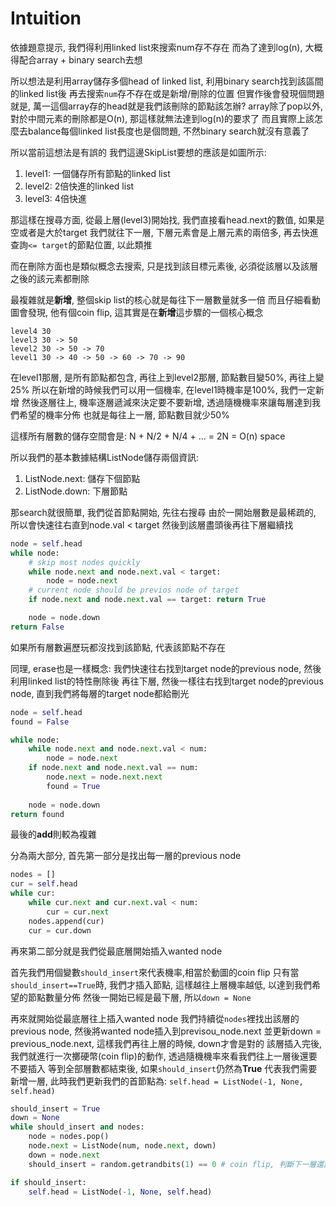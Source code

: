 # Intuition

依據題意提示, 我們得利用linked list來搜索num存不存在
而為了達到log(n), 大概得配合array + binary search去想

所以想法是利用array儲存多個head of linked list, 利用binary search找到該區間的linked list後
再去搜索`num`存不存在或是新增/刪除的位置
但實作後會發現個問題就是, 萬一這個array存的head就是我們該刪除的節點該怎辦?
array除了pop以外, 對於中間元素的刪除都是O(n), 那這樣就無法達到log(n)的要求了
而且實際上該怎麼去balance每個linked list長度也是個問題, 不然binary search就沒有意義了

所以當前這想法是有誤的
我們這邊SkipList要想的應該是如圖所示:
1. level1: 一個儲存所有節點的linked list
2. level2: 2倍快進的linked list
3. level3: 4倍快進


那這樣在搜尋方面, 從最上層(level3)開始找, 我們直接看head.next的數值, 如果是空或者是大於target
我們就往下一層, 下層元素會是上層元素的兩倍多, 再去快進查詢`<= target`的節點位置, 以此類推

而在刪除方面也是類似概念去搜索, 只是找到該目標元素後, 必須從該層以及該層之後的該元素都刪除

最複雜就是**新增**, 整個skip list的核心就是每往下一層數量就多一倍
而且仔細看動圖會發現, 他有個coin flip, 這其實是在**新增**這步驟的一個核心概念
```
level4 30
level3 30 -> 50
level2 30 -> 50 -> 70
level1 30 -> 40 -> 50 -> 60 -> 70 -> 90
```

在level1那層, 是所有節點都包含, 再往上到level2那層, 節點數目變50%, 再往上變25%
所以在新增的時候我們可以用一個機率, 在level1時機率是100%, 我們一定新增
然後逐層往上, 機率逐層遞減來決定要不要新增, 透過隨機機率來讓每層達到我們希望的機率分佈
也就是每往上一層, 節點數目就少50%

這樣所有層數的儲存空間會是: N + N/2 + N/4 + ... = 2N = O(n) space

所以我們的基本數據結構ListNode儲存兩個資訊:
1. ListNode.next: 儲存下個節點
2. ListNode.down: 下層節點

那search就很簡單, 我們從首節點開始, 先往右搜尋
由於一開始層數是最稀疏的, 所以會快速往右直到node.val < target
然後到該層盡頭後再往下層繼續找
```py
node = self.head
while node:
    # skip most nodes quickly
    while node.next and node.next.val < target:
        node = node.next
    # current node should be previos node of target
    if node.next and node.next.val == target: return True

    node = node.down
return False
```
如果所有層數遍歷玩都沒找到該節點, 代表該節點不存在

同理, erase也是一樣概念:
我們快速往右找到target node的previous node, 然後利用linked list的特性刪除後
再往下層, 然後一樣往右找到target node的previous node, 直到我們將每層的target node都給刪光

```py
node = self.head
found = False

while node:
    while node.next and node.next.val < num:
        node = node.next
    if node.next and node.next.val == num:
        node.next = node.next.next
        found = True
    
    node = node.down
return found
```

最後的**add**則較為複雜

分為兩大部分, 首先第一部分是找出每一層的previous node

```py
nodes = []
cur = self.head
while cur:
    while cur.next and cur.next.val < num:
        cur = cur.next
    nodes.append(cur)
    cur = cur.down
```

再來第二部分就是我們從最底層開始插入wanted node

首先我們用個變數`should_insert`來代表機率,相當於動圖的coin flip
只有當`should_insert==True`時, 我們才插入節點, 這樣越往上層機率越低, 以達到我們希望的節點數量分佈
然後一開始已經是最下層, 所以`down = None`

再來就開始從最底層往上插入wanted node
我們持續從`nodes`裡找出該層的previous node, 然後將wanted node插入到previsou_node.next
並更新down = previous_node.next, 這樣我們再往上層的時候, down才會是對的
該層插入完後, 我們就進行一次擲硬幣(coin flip)的動作, 透過隨機機率來看我們往上一層後還要不要插入
等到全部層數都結束後, 如果`should_insert`仍然為**True**
代表我們需要新增一層, 此時我們更新我們的首節點為: `self.head = ListNode(-1, None, self.head)`

```py
should_insert = True
down = None
while should_insert and nodes:
    node = nodes.pop()
    node.next = ListNode(num, node.next, down)
    down = node.next
    should_insert = random.getrandbits(1) == 0 # coin flip, 判斷下一層還該不該插入該節點

if should_insert:
    self.head = ListNode(-1, None, self.head)
```